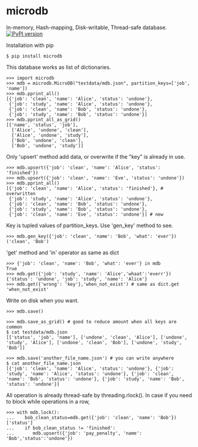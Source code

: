 # microdb 
In-memory, Hash-mapping, Disk-writable, Thread-safe database.  
[![PyPI version](https://badge.fury.io/py/microdb.svg)](https://badge.fury.io/py/microdb)

Installation with pip
```
$ pip install microdb
```

This database works as list of dictionaries.
```
>>> import microdb
>>> mdb = microdb.MicroDB("testdata/mdb.json", partition_keys=['job', 'name'])
>>> mdb.pprint_all()
[{'job': 'clean', 'name': 'Alice', 'status': 'undone'},
 {'job': 'study', 'name': 'Alice', 'status': 'undone'},
 {'job': 'clean', 'name': 'Bob', 'status': 'undone'},
 {'job': 'study', 'name': 'Bob', 'status': 'undone'}]
>>> mdb.pprint_all_as_grid()
[['name', 'status', 'job'],
  ['Alice', 'undone', 'clean'],
  ['Alice', 'undone', 'study'],
  ['Bob', 'undone', 'clean'],
  ['Bob', 'undone', 'study']]
```  
Only 'upsert' method add data, or overwrite if the "key" is already in use.
```
>>> mdb.upsert({'job': 'clean', 'name': 'Alice', 'status': 'finished'})
>>> mdb.upsert({'job': 'clean', 'name': 'Eve', 'status': 'undone'})
>>> mdb.pprint_all()
[{'job': 'clean', 'name': 'Alice', 'status': 'finished'}, # overwritten
 {'job': 'study', 'name': 'Alice', 'status': 'undone'},
 {'job': 'clean', 'name': 'Bob', 'status': 'undone'},
 {'job': 'study', 'name': 'Bob', 'status': 'undone'},
 {'job': 'clean', 'name': 'Eve', 'status': 'undone'}] # new
```  
Key is tupled values of partition_keys. Use 'gen_key' method to see.  
```
>>> mdb.gen_key({'job': 'clean', 'name': 'Bob', 'what': 'ever'})
('clean', 'Bob')
```
'get' method and 'in' operator as same as dict
```
>>> {'job': 'clean', 'name': 'Bob', 'what': 'ever'} in mdb
True
>>> mdb.get({'job': 'study', 'name': 'Alice','whaat':'everr'})
{'status': 'undone', 'job': 'study', 'name': 'Alice'}
>>> mdb.get({'wrong': 'key'},'when_not_exist') # same as dict.get
'when_not_exist'
```  
Write on disk when you want.
```
>>> mdb.save()

>>> mdb.save_as_grid() # good to reduce amount when all keys are common
$ cat testdata/mdb.json
[['status', 'job', 'name'], ['undone', 'clean', 'Alice'], ['undone', 'study', 'Alice'], ['undone', 'clean', 'Bob'], ['undone', 'study', 'Bob']]

>>> mdb.save('another_file_name.json') # you can write anywhere
$ cat another_file_name.json
[{'job': 'clean', 'name': 'Alice', 'status': 'undone'}, {'job': 'study', 'name': 'Alice', 'status': 'undone'}, {'job': 'clean', 'name': 'Bob', 'status': 'undone'}, {'job': 'study', 'name': 'Bob', 'status': 'undone'}]
```

All operation is already thread-safe by threading.rlock().
In case if you need to block while operations in a row,
```
>>> with mdb.lock():
...    bob_clean_status=mdb.get({'job': 'clean', 'name': 'Bob'})['status']
...    if bob_clean_status != 'finished':
...       mdb.upsert({'job': 'pay_penalty', 'name': 'Bob','status':'undone'})
```
